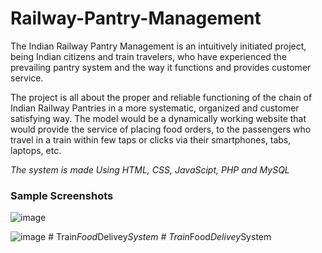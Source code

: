 # Railway-Pantry-Management

The Indian Railway Pantry Management is an intuitively initiated project, being Indian citizens and train travelers, who have experienced the prevailing pantry system and the way it functions and provides customer service.

The project is all about the proper and reliable functioning of the chain of Indian Railway Pantries in a more systematic, organized and customer satisfying way. The model would be a dynamically working website that would provide the service of placing food orders, to the passengers who travel in a train within few taps or clicks via their smartphones, tabs, laptops, etc.

*The system is made Using HTML, CSS, JavaScipt, PHP and MySQL*

### Sample Screenshots

![image](https://user-images.githubusercontent.com/67074796/123333668-a910ec00-d55f-11eb-8dde-206a3783194a.png)


![image](https://user-images.githubusercontent.com/67074796/123333750-c5148d80-d55f-11eb-8879-e3f33685cab8.png)
#   T r a i n _ F o o d _ D e l i v e y _ S y s t e m  
 #   T r a i n _ F o o d _ D e l i v e y _ S y s t e m  
 